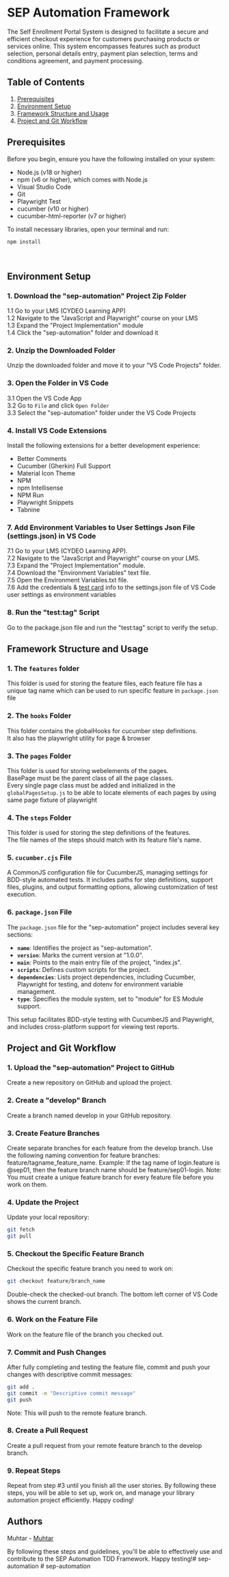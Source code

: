# SEP Automation Framework

The Self Enrollment Portal System is designed to facilitate a secure and efficient checkout experience for customers purchasing products or services online. This system encompasses features such as product selection, personal details entry, payment plan selection, terms and conditions agreement, and payment processing.

## Table of Contents
1. [Prerequisites](#Prerequisites)
2. [Environment Setup](#environment-setup)
3. [Framework Structure and Usage](#framework-structure-and-usage)
4. [Project and Git Workflow](#project-and-git-workflow)<br>

## Prerequisites

Before you begin, ensure you have the following installed on your system:
- Node.js (v18 or higher)
- npm (v6 or higher), which comes with Node.js
- Visual Studio Code
- Git
- Playwright Test
- cucumber (v10 or higher)
- cucumber-html-reporter (v7 or higher)

To install necessary libraries, open your terminal and run:
```sh
npm install
```
<br>

## Environment Setup

### 1. Download the "sep-automation" Project Zip Folder
1.1 Go to your LMS (CYDEO Learning APP)  
1.2 Navigate to the "JavaScript and Playwright" course on your LMS  
1.3 Expand the "Project Implementation" module  
1.4 Click the "sep-automation" folder and download it

### 2. Unzip the Downloaded Folder
Unzip the downloaded folder and move it to your "VS Code Projects" folder.

### 3. Open the Folder in VS Code
3.1 Open the VS Code App  
3.2 Go to `File` and click `Open Folder`  
3.3 Select the "sep-automation" folder under the VS Code Projects

### 4. Install VS Code Extensions
Install the following extensions for a better development experience:
- Better Comments
- Cucumber (Gherkin) Full Support
- Material Icon Theme
- NPM
- npm Intellisense
- NPM Run
- Playwright Snippets
- Tabnine

### 7. Add Environment Variables to User Settings Json File (settings.json) in VS Code
7.1 Go to your LMS (CYDEO Learning APP).<br>
7.2 Navigate to the "JavaScript and Playwright" course on your LMS.<br>
7.3 Expand the "Project Implementation" module.<br>
7.4 Download the "Environment Variables" text file.<br>
7.5 Open the Environment Variables.txt file.<br>
7.6 Add the credentials & [test card](https://docs.stripe.com/testing) info to the settings.json file of VS Code user settings as environment variables<br>

### 8. Run the "test:tag" Script
Go to the package.json file and run the "test:tag" script to verify the setup.<br>

## Framework Structure and Usage

### 1. The `features` folder
This folder is used for storing the feature files, each feature file has a unique tag name which can be used to run specific feature in `package.json` file

### 2. The `hooks` Folder
This folder contains the globalHooks for cucumber step definitions.<br> It also has the playwright utility for page & browser

### 3. The `pages` Folder
This folder is used for storing webelements of the pages.<br>
BasePage must be the parent class of all the page classes.<br>
Every single page class must be added and initialized in the `globalPagesSetup.js` to be able to locate elements of each pages by using same page fixture of playwright

### 4. The `steps` Folder
This folder is used for storing the step definitions of the features.<br>
The file names of the steps should match with its feature file's name.<br>

### 5. `cucumber.cjs` File
A CommonJS configuration file for CucumberJS, managing settings for BDD-style automated tests. It includes paths for step definitions, support files, plugins, and output formatting options, allowing customization of test execution.

### 6. `package.json` File
The `package.json` file for the "sep-automation" project includes several key sections:

- **`name`**: Identifies the project as "sep-automation".
- **`version`**: Marks the current version at "1.0.0".
- **`main`**: Points to the main entry file of the project, "index.js".
- **`scripts`**: Defines custom scripts for the project.
- **`dependencies`**: Lists project dependencies, including Cucumber, Playwright for testing, and dotenv for environment variable management.
- **`type`**: Specifies the module system, set to "module" for ES Module support.

This setup facilitates BDD-style testing with CucumberJS and Playwright, and includes cross-platform support for viewing test reports.<br>

## Project and Git Workflow

### 1. Upload the "sep-automation" Project to GitHub
Create a new repository on GitHub and upload the project.
### 2. Create a "develop" Branch
Create a branch named develop in your GitHub repository.
### 3. Create Feature Branches
Create separate branches for each feature from the develop branch. Use the following naming convention for feature branches: feature/tagname_feature_name.
Example: If the tag name of login.feature is @sep01, then the feature branch name should be feature/sep01-login.
Note: You must create a unique feature branch for every feature file before you work on them.
### 4. Update the Project
Update your local repository:
```sh
git fetch
git pull
```

### 5. Checkout the Specific Feature Branch
Checkout the specific feature branch you need to work on:
```sh
git checkout feature/branch_name
```
Double-check the checked-out branch. The bottom left corner of VS Code shows the current branch.

### 6. Work on the Feature File
Work on the feature file of the branch you checked out.

### 7. Commit and Push Changes
After fully completing and testing the feature file, commit and push your changes with descriptive commit messages:
```sh
git add .
git commit -m "Descriptive commit message"
git push
```

Note: This will push to the remote feature branch.
### 8. Create a Pull Request
Create a pull request from your remote feature branch to the develop branch.
### 9. Repeat Steps
Repeat from step #3 until you finish all the user stories. By following these steps, you will be able to set up, work on, and manage your library automation project efficiently. Happy coding!<br>

## Authors
Muhtar - [Muhtar](https://github.com/MuhtarMahmut)

By following these steps and guidelines, you'll be able to effectively use and contribute to the SEP Automation TDD Framework. Happy testing!#   s e p - a u t o m a t i o n  
 #   s e p - a u t o m a t i o n  
 